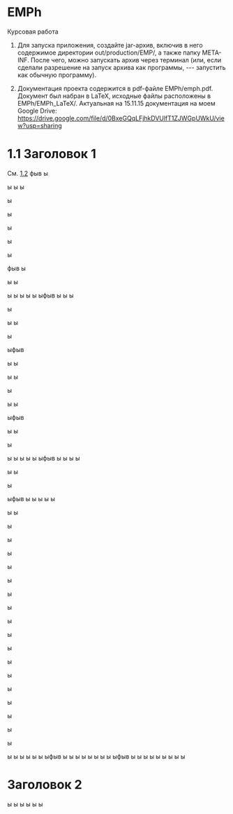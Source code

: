 # EMPh
Курсовая работа

1. Для запуска приложения, создайте jar-архив, включив в него содержимое директории out/production/EMP/, а также папку META-INF. После чего, можно запускать архив через терминал (или, если сделали разрешение на запуск архива как программы, --- запустить как обычную программу).

2. Документация проекта содержится в pdf-файле EMPh/emph.pdf. Документ был набран в LaTeX, исходные файлы расположены в EMPh/EMPh_LaTeX/. Актуальная на 15.11.15 документация на моем Google Drive: https://drive.google.com/file/d/0BxeGQqLFjhkDVUlfT1ZJWGpUWkU/view?usp=sharing


# 1.1 Заголовок 1

См. [1.2](#заголовок-2)
фыв
ы

ы
ы
ы

ы

ы

ы

ы

ы

фыв
ы

ы
ы


ы
ы
ы
ы
ы
ыфыв
ы
ы
ы

ы

ы
ы

ы


ыфыв

ы
ы

ы
ы

ы

ы
ы

ыфыв

ы
ы

ы

ы
ы
ы
ы
ы
ыфыв
ы
ы
ы
ы

ы
ы

ы

ыфыв
ы
ы
ы
ы
ы

ы
ы

ы

ы

ы

ы

ы

ы

ы

ы

ы

ы

ы

ы

ы

ы

ы

ы

ы

ы
ы
ы
ы
ы
ы
ыфыв
ы
ы
ы
ы
ы
ы
ы
ы
ыфыв
ы
ы
ы
ы
ы
ы
ы
ы
ы


# Заголовок 2

ы
ы
ы
ы
ы
ы
